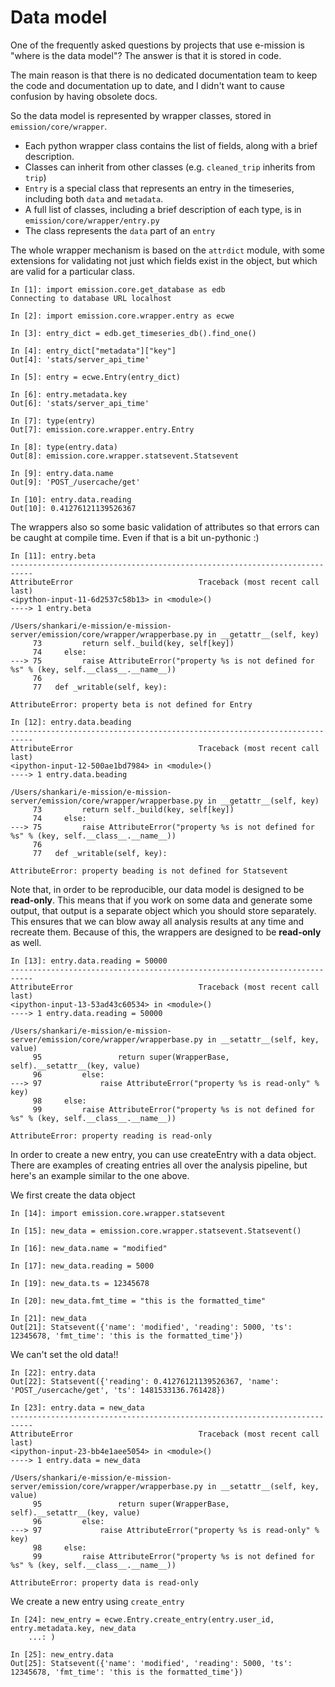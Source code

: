 # Data model #

One of the frequently asked questions by projects that use e-mission is "where
is the data model"? The answer is that it is stored in code. 

The main reason is that there is no dedicated documentation team to keep the
code and documentation up to date, and I didn't want to cause confusion by
having obsolete docs.

So the data model is represented by wrapper classes, stored in `emission/core/wrapper`.
- Each python wrapper class contains the list of fields, along with a brief description.
- Classes can inherit from other classes (e.g. `cleaned_trip` inherits from `trip`)
- `Entry` is a special class that represents an entry in the timeseries,
  including both `data` and `metadata`.
- A full list of classes, including a brief description of each type, is in
  `emission/core/wrapper/entry.py`
- The class represents the `data` part of an `entry`

The whole wrapper mechanism is based on the `attrdict` module, with some
extensions for validating not just which fields exist in the object, but
which are valid for a particular class.

```
In [1]: import emission.core.get_database as edb
Connecting to database URL localhost

In [2]: import emission.core.wrapper.entry as ecwe

In [3]: entry_dict = edb.get_timeseries_db().find_one()

In [4]: entry_dict["metadata"]["key"]
Out[4]: 'stats/server_api_time'

In [5]: entry = ecwe.Entry(entry_dict)

In [6]: entry.metadata.key
Out[6]: 'stats/server_api_time'

In [7]: type(entry)
Out[7]: emission.core.wrapper.entry.Entry

In [8]: type(entry.data)
Out[8]: emission.core.wrapper.statsevent.Statsevent

In [9]: entry.data.name
Out[9]: 'POST_/usercache/get'

In [10]: entry.data.reading
Out[10]: 0.41276121139526367
```

The wrappers also so some basic validation of attributes so that errors can be
caught at compile time. Even if that is a bit un-pythonic :)

```
In [11]: entry.beta
---------------------------------------------------------------------------
AttributeError                            Traceback (most recent call last)
<ipython-input-11-6d2537c58b13> in <module>()
----> 1 entry.beta

/Users/shankari/e-mission/e-mission-server/emission/core/wrapper/wrapperbase.py in __getattr__(self, key)
     73         return self._build(key, self[key])
     74     else:
---> 75         raise AttributeError("property %s is not defined for %s" % (key, self.__class__.__name__))
     76
     77   def _writable(self, key):

AttributeError: property beta is not defined for Entry

In [12]: entry.data.beading
---------------------------------------------------------------------------
AttributeError                            Traceback (most recent call last)
<ipython-input-12-500ae1bd7984> in <module>()
----> 1 entry.data.beading

/Users/shankari/e-mission/e-mission-server/emission/core/wrapper/wrapperbase.py in __getattr__(self, key)
     73         return self._build(key, self[key])
     74     else:
---> 75         raise AttributeError("property %s is not defined for %s" % (key, self.__class__.__name__))
     76
     77   def _writable(self, key):

AttributeError: property beading is not defined for Statsevent
```

Note that, in order to be reproducible, our data model is designed to be
**read-only**. This means that if you work on some data and generate some
output, that output is a separate object which you should store separately.
This ensures that we can blow away all analysis results at any time and
recreate them. Because of this, the wrappers are designed to be **read-only**
as well.

```
In [13]: entry.data.reading = 50000
---------------------------------------------------------------------------
AttributeError                            Traceback (most recent call last)
<ipython-input-13-53ad43c60534> in <module>()
----> 1 entry.data.reading = 50000

/Users/shankari/e-mission/e-mission-server/emission/core/wrapper/wrapperbase.py in __setattr__(self, key, value)
     95                 return super(WrapperBase, self).__setattr__(key, value)
     96         else:
---> 97             raise AttributeError("property %s is read-only" % key)
     98     else:
     99         raise AttributeError("property %s is not defined for %s" % (key, self.__class__.__name__))

AttributeError: property reading is read-only
```

In order to create a new entry, you can use createEntry with a data object.
There are examples of creating entries all over the analysis pipeline, but
here's an example similar to the one above.

We first create the data object

```
In [14]: import emission.core.wrapper.statsevent

In [15]: new_data = emission.core.wrapper.statsevent.Statsevent()

In [16]: new_data.name = "modified"

In [17]: new_data.reading = 5000

In [19]: new_data.ts = 12345678

In [20]: new_data.fmt_time = "this is the formatted_time"

In [21]: new_data
Out[21]: Statsevent({'name': 'modified', 'reading': 5000, 'ts': 12345678, 'fmt_time': 'this is the formatted_time'})
```

We can't set the old data!!

```
In [22]: entry.data
Out[22]: Statsevent({'reading': 0.41276121139526367, 'name': 'POST_/usercache/get', 'ts': 1481533136.761428})

In [23]: entry.data = new_data
---------------------------------------------------------------------------
AttributeError                            Traceback (most recent call last)
<ipython-input-23-bb4e1aee5054> in <module>()
----> 1 entry.data = new_data

/Users/shankari/e-mission/e-mission-server/emission/core/wrapper/wrapperbase.py in __setattr__(self, key, value)
     95                 return super(WrapperBase, self).__setattr__(key, value)
     96         else:
---> 97             raise AttributeError("property %s is read-only" % key)
     98     else:
     99         raise AttributeError("property %s is not defined for %s" % (key, self.__class__.__name__))

AttributeError: property data is read-only
```

We create a new entry using `create_entry`

```
In [24]: new_entry = ecwe.Entry.create_entry(entry.user_id, entry.metadata.key, new_data
    ...: )

In [25]: new_entry.data
Out[25]: Statsevent({'name': 'modified', 'reading': 5000, 'ts': 12345678, 'fmt_time': 'this is the formatted_time'})
```

